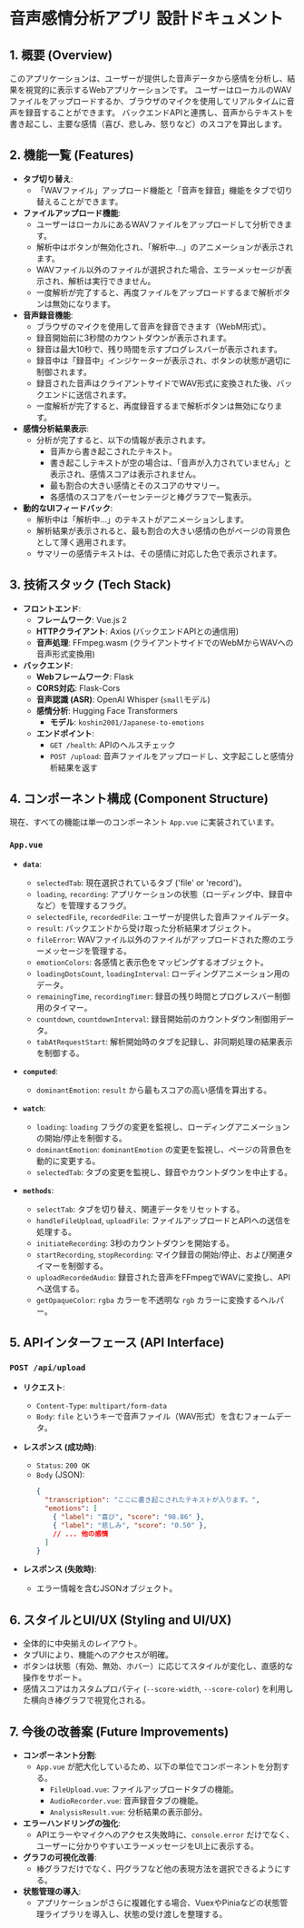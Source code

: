 # 音声感情分析アプリ 設計ドキュメント

## 1. 概要 (Overview)

このアプリケーションは、ユーザーが提供した音声データから感情を分析し、結果を視覚的に表示するWebアプリケーションです。
ユーザーはローカルのWAVファイルをアップロードするか、ブラウザのマイクを使用してリアルタイムに音声を録音することができます。
バックエンドAPIと連携し、音声からテキストを書き起こし、主要な感情（喜び、悲しみ、怒りなど）のスコアを算出します。

## 2. 機能一覧 (Features)

- **タブ切り替え**:
  - 「WAVファイル」アップロード機能と「音声を録音」機能をタブで切り替えることができます。
- **ファイルアップロード機能**:
  - ユーザーはローカルにあるWAVファイルをアップロードして分析できます。
  - 解析中はボタンが無効化され、「解析中...」のアニメーションが表示されます。
  - WAVファイル以外のファイルが選択された場合、エラーメッセージが表示され、解析は実行できません。
  - 一度解析が完了すると、再度ファイルをアップロードするまで解析ボタンは無効になります。
- **音声録音機能**:
  - ブラウザのマイクを使用して音声を録音できます（WebM形式）。
  - 録音開始前に3秒間のカウントダウンが表示されます。
  - 録音は最大10秒で、残り時間を示すプログレスバーが表示されます。
  - 録音中は「録音中」インジケーターが表示され、ボタンの状態が適切に制御されます。
  - 録音された音声はクライアントサイドでWAV形式に変換された後、バックエンドに送信されます。
  - 一度解析が完了すると、再度録音するまで解析ボタンは無効になります。
- **感情分析結果表示**:
  - 分析が完了すると、以下の情報が表示されます。
    - 音声から書き起こされたテキスト。
    - 書き起こしテキストが空の場合は、「音声が入力されていません」と表示され、感情スコアは表示されません。
    - 最も割合の大きい感情とそのスコアのサマリー。
    - 各感情のスコアをパーセンテージと棒グラフで一覧表示。
- **動的なUIフィードバック**:
  - 解析中は「解析中...」のテキストがアニメーションします。
  - 解析結果が表示されると、最も割合の大きい感情の色がページの背景色として薄く適用されます。
  - サマリーの感情テキストは、その感情に対応した色で表示されます。

## 3. 技術スタック (Tech Stack)

- **フロントエンド**:
  - **フレームワーク**: Vue.js 2
  - **HTTPクライアント**: Axios (バックエンドAPIとの通信用)
  - **音声処理**: FFmpeg.wasm (クライアントサイドでのWebMからWAVへの音声形式変換用)
- **バックエンド**:
  - **Webフレームワーク**: Flask
  - **CORS対応**: Flask-Cors
  - **音声認識 (ASR)**: OpenAI Whisper (`small`モデル)
  - **感情分析**: Hugging Face Transformers
    - **モデル**: `koshin2001/Japanese-to-emotions`
  - **エンドポイント**:
    - `GET /health`: APIのヘルスチェック
    - `POST /upload`: 音声ファイルをアップロードし、文字起こしと感情分析結果を返す

## 4. コンポーネント構成 (Component Structure)

現在、すべての機能は単一のコンポーネント `App.vue` に実装されています。

### `App.vue`

- **`data`**:
  - `selectedTab`: 現在選択されているタブ ('file' or 'record')。
  - `loading`, `recording`: アプリケーションの状態（ローディング中、録音中など）を管理するフラグ。
  - `selectedFile`, `recordedFile`: ユーザーが提供した音声ファイルデータ。
  - `result`: バックエンドから受け取った分析結果オブジェクト。
  - `fileError`: WAVファイル以外のファイルがアップロードされた際のエラーメッセージを管理する。
  - `emotionColors`: 各感情と表示色をマッピングするオブジェクト。
  - `loadingDotsCount`, `loadingInterval`: ローディングアニメーション用のデータ。
  - `remainingTime`, `recordingTimer`: 録音の残り時間とプログレスバー制御用のタイマー。
  - `countdown`, `countdownInterval`: 録音開始前のカウントダウン制御用データ。
  - `tabAtRequestStart`: 解析開始時のタブを記録し、非同期処理の結果表示を制御する。

- **`computed`**:
  - `dominantEmotion`: `result` から最もスコアの高い感情を算出する。

- **`watch`**:
  - `loading`: `loading` フラグの変更を監視し、ローディングアニメーションの開始/停止を制御する。
  - `dominantEmotion`: `dominantEmotion` の変更を監視し、ページの背景色を動的に変更する。
  - `selectedTab`: タブの変更を監視し、録音やカウントダウンを中止する。

- **`methods`**:
  - `selectTab`: タブを切り替え、関連データをリセットする。
  - `handleFileUpload`, `uploadFile`: ファイルアップロードとAPIへの送信を処理する。
  - `initiateRecording`: 3秒のカウントダウンを開始する。
  - `startRecording`, `stopRecording`: マイク録音の開始/停止、および関連タイマーを制御する。
  - `uploadRecordedAudio`: 録音された音声をFFmpegでWAVに変換し、APIへ送信する。
  - `getOpaqueColor`: `rgba` カラーを不透明な `rgb` カラーに変換するヘルパー。

## 5. APIインターフェース (API Interface)

### `POST /api/upload`

- **リクエスト**:
  - `Content-Type`: `multipart/form-data`
  - `Body`: `file` というキーで音声ファイル（WAV形式）を含むフォームデータ。

- **レスポンス (成功時)**:
  - `Status`: `200 OK`
  - `Body` (JSON):
    ```json
    {
      "transcription": "ここに書き起こされたテキストが入ります。",
      "emotions": [
        { "label": "喜び", "score": "98.86" },
        { "label": "悲しみ", "score": "0.50" },
        // ... 他の感情
      ]
    }
    ```

- **レスポンス (失敗時)**:
  - エラー情報を含むJSONオブジェクト。

## 6. スタイルとUI/UX (Styling and UI/UX)

- 全体的に中央揃えのレイアウト。
- タブUIにより、機能へのアクセスが明確。
- ボタンは状態（有効、無効、ホバー）に応じてスタイルが変化し、直感的な操作をサポート。
- 感情スコアはカスタムプロパティ (`--score-width`, `--score-color`) を利用した横向き棒グラフで視覚化される。

## 7. 今後の改善案 (Future Improvements)

- **コンポーネント分割**:
  - `App.vue` が肥大化しているため、以下の単位でコンポーネントを分割する。
    - `FileUpload.vue`: ファイルアップロードタブの機能。
    - `AudioRecorder.vue`: 音声録音タブの機能。
    - `AnalysisResult.vue`: 分析結果の表示部分。
- **エラーハンドリングの強化**:
  - APIエラーやマイクへのアクセス失敗時に、`console.error` だけでなく、ユーザーに分かりやすいエラーメッセージをUI上に表示する。
- **グラフの可視化改善**:
  - 棒グラフだけでなく、円グラフなど他の表現方法を選択できるようにする。
- **状態管理の導入**:
  - アプリケーションがさらに複雑化する場合、VuexやPiniaなどの状態管理ライブラリを導入し、状態の受け渡しを整理する。
